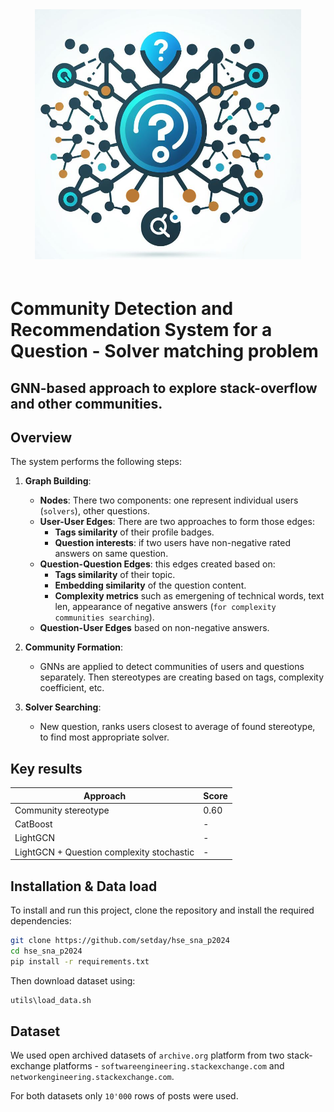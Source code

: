 
<div align="center" style="padding-bottom: 20px">
    <img src="./artifacts/Logo.png" alt="logo" height="400"/>
</div>

# Community Detection and Recommendation System for a Question - Solver matching problem 
## GNN-based approach to explore stack-overflow and other communities.

## Overview

The system performs the following steps:

1. **Graph Building**:
   - **Nodes**: There two components: one represent individual users (`solvers`), other questions.
   - **User-User Edges**: There are two approaches to form those edges:
     - **Tags similarity** of their profile badges.
     - **Question interests**: if two users have non-negative rated answers on same question.
   - **Question-Question Edges**: this edges created based on:
     - **Tags similarity** of their topic.
     - **Embedding similarity** of the question content.
     - **Complexity metrics** such as emergening of technical words, text len, appearance of negative answers (`for complexity communities searching`).
   - **Question-User Edges** based on non-negative answers.

2. **Community Formation**: 
   - GNNs are applied to detect communities of users and questions separately. Then stereotypes are creating based on tags, complexity coefficient, etc.

3. **Solver Searching**: 
   - New question, ranks users closest to average of found stereotype, to find most appropriate solver.

## Key results

|                 Approach                  |     Score    |
|-------------------------------------------|--------------|
|            Community stereotype           |      0.60    |
|                 CatBoost                  |       -      |
|                 LightGCN                  |       -      |
| LightGCN + Question complexity stochastic |       -      |

## Installation & Data load

To install and run this project, clone the repository and install the required dependencies:

```bash
git clone https://github.com/setday/hse_sna_p2024
cd hse_sna_p2024
pip install -r requirements.txt
```

Then download dataset using:

```bash
utils\load_data.sh
```

## Dataset

We used open archived datasets of `archive.org` platform from two stack-exchange platforms - `softwareengineering.stackexchange.com` and `networkengineering.stackexchange.com`.

For both datasets only `10'000` rows of posts were used.


